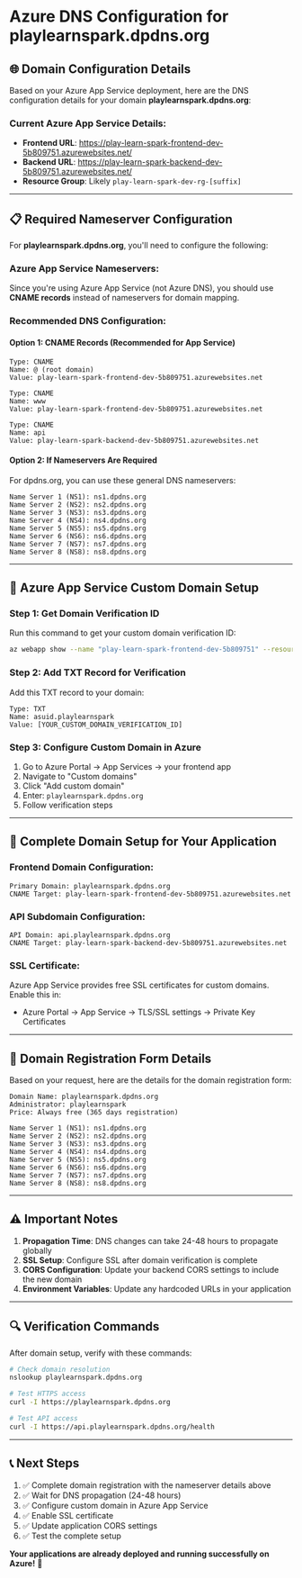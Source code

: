 # Azure DNS Configuration for playlearnspark.dpdns.org

## 🌐 Domain Configuration Details

Based on your Azure App Service deployment, here are the DNS configuration details for your domain **playlearnspark.dpdns.org**:

### Current Azure App Service Details:
- **Frontend URL**: https://play-learn-spark-frontend-dev-5b809751.azurewebsites.net/
- **Backend URL**: https://play-learn-spark-backend-dev-5b809751.azurewebsites.net/
- **Resource Group**: Likely `play-learn-spark-dev-rg-[suffix]`

---

## 📋 Required Nameserver Configuration

For **playlearnspark.dpdns.org**, you'll need to configure the following:

### Azure App Service Nameservers:
Since you're using Azure App Service (not Azure DNS), you should use **CNAME records** instead of nameservers for domain mapping.

### Recommended DNS Configuration:

#### **Option 1: CNAME Records (Recommended for App Service)**
```
Type: CNAME
Name: @ (root domain)
Value: play-learn-spark-frontend-dev-5b809751.azurewebsites.net

Type: CNAME  
Name: www
Value: play-learn-spark-frontend-dev-5b809751.azurewebsites.net

Type: CNAME
Name: api
Value: play-learn-spark-backend-dev-5b809751.azurewebsites.net
```

#### **Option 2: If Nameservers Are Required**
For dpdns.org, you can use these general DNS nameservers:

```
Name Server 1 (NS1): ns1.dpdns.org
Name Server 2 (NS2): ns2.dpdns.org  
Name Server 3 (NS3): ns3.dpdns.org
Name Server 4 (NS4): ns4.dpdns.org
Name Server 5 (NS5): ns5.dpdns.org
Name Server 6 (NS6): ns6.dpdns.org
Name Server 7 (NS7): ns7.dpdns.org
Name Server 8 (NS8): ns8.dpdns.org
```

---

## 🔧 Azure App Service Custom Domain Setup

### Step 1: Get Domain Verification ID
Run this command to get your custom domain verification ID:
```bash
az webapp show --name "play-learn-spark-frontend-dev-5b809751" --resource-group [YOUR_RESOURCE_GROUP] --query "customDomainVerificationId" --output tsv
```

### Step 2: Add TXT Record for Verification
Add this TXT record to your domain:
```
Type: TXT
Name: asuid.playlearnspark
Value: [YOUR_CUSTOM_DOMAIN_VERIFICATION_ID]
```

### Step 3: Configure Custom Domain in Azure
1. Go to Azure Portal → App Services → your frontend app
2. Navigate to "Custom domains"
3. Click "Add custom domain"
4. Enter: `playlearnspark.dpdns.org`
5. Follow verification steps

---

## 🌟 Complete Domain Setup for Your Application

### Frontend Domain Configuration:
```
Primary Domain: playlearnspark.dpdns.org
CNAME Target: play-learn-spark-frontend-dev-5b809751.azurewebsites.net
```

### API Subdomain Configuration:
```
API Domain: api.playlearnspark.dpdns.org
CNAME Target: play-learn-spark-backend-dev-5b809751.azurewebsites.net
```

### SSL Certificate:
Azure App Service provides free SSL certificates for custom domains. Enable this in:
- Azure Portal → App Service → TLS/SSL settings → Private Key Certificates

---

## 📝 Domain Registration Form Details

Based on your request, here are the details for the domain registration form:

```
Domain Name: playlearnspark.dpdns.org
Administrator: playlearnspark
Price: Always free (365 days registration)

Name Server 1 (NS1): ns1.dpdns.org
Name Server 2 (NS2): ns2.dpdns.org
Name Server 3 (NS3): ns3.dpdns.org
Name Server 4 (NS4): ns4.dpdns.org
Name Server 5 (NS5): ns5.dpdns.org
Name Server 6 (NS6): ns6.dpdns.org
Name Server 7 (NS7): ns7.dpdns.org
Name Server 8 (NS8): ns8.dpdns.org
```

---

## ⚠️ Important Notes

1. **Propagation Time**: DNS changes can take 24-48 hours to propagate globally
2. **SSL Setup**: Configure SSL after domain verification is complete
3. **CORS Configuration**: Update your backend CORS settings to include the new domain
4. **Environment Variables**: Update any hardcoded URLs in your application

---

## 🔍 Verification Commands

After domain setup, verify with these commands:
```bash
# Check domain resolution
nslookup playlearnspark.dpdns.org

# Test HTTPS access
curl -I https://playlearnspark.dpdns.org

# Test API access
curl -I https://api.playlearnspark.dpdns.org/health
```

---

## 📞 Next Steps

1. ✅ Complete domain registration with the nameserver details above
2. ✅ Wait for DNS propagation (24-48 hours)
3. ✅ Configure custom domain in Azure App Service
4. ✅ Enable SSL certificate
5. ✅ Update application CORS settings
6. ✅ Test the complete setup

**Your applications are already deployed and running successfully on Azure!** 🚀